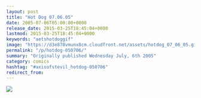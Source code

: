 ```yaml
---
layout: post
title: "Hot Dog 07.06.05"
date: 2005-07-06T05:00:00+0000
release_date: 2015-03-25T18:45:04+0000
lastmod: 2015-03-25T18:45:04+0000
keywords: "aetshotdoggif"
image: "https://d3e878vmunx8cm.cloudfront.net/assets/hotdog_07_06_05.gif"
permalink: "/p/hotdog-050706/"
summary: "Originally published Wednesday July, 6th 2005"
category: comics
hashtag: "#axisofstevil_hotdog-050706"
redirect_from:
---
```


![](https://d3e878vmunx8cm.cloudfront.net/assets/hotdog_07_06_05.gif)
